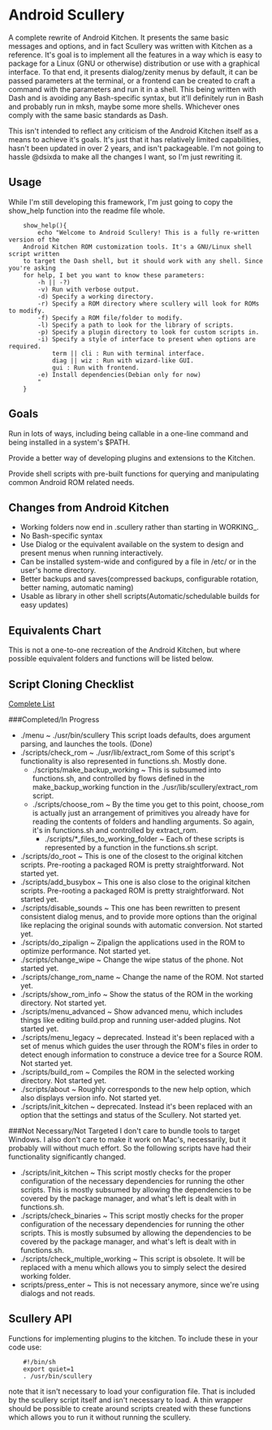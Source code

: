 Android Scullery
================

A complete rewrite of Android Kitchen. It presents the same basic messages and
options, and in fact Scullery was written with Kitchen as a reference. It's goal
is to implement all the features in a way which is easy to package for a Linux
(GNU or otherwise) distribution or use with a graphical interface. To that end,
it presents dialog/zenity menus by default, it can be passed parameters at the
terminal, or a frontend can be created to craft a command with the parameters
and run it in a shell. This being written with Dash and is avoiding any
Bash-specific syntax, but it'll definitely run in Bash and probably run in
mksh, maybe some more shells. Whichever ones comply with the same basic
standards as Dash.

This isn't intended to reflect any criticism of the Android Kitchen itself as a
means to achieve it's goals. It's just that it has relatively limited
capabilities, hasn't been updated in over 2 years, and isn't packageable. I'm
not going to hassle @dsixda to make all the changes I want, so I'm just
rewriting it.

Usage
-----
While I'm still developing this framework, I'm just going to copy the show_help
function into the readme file whole.

        show_help(){
            echo "Welcome to Android Scullery! This is a fully re-written version of the
        Android Kitchen ROM customization tools. It's a GNU/Linux shell script written
        to target the Dash shell, but it should work with any shell. Since you're asking
        for help, I bet you want to know these parameters:
            -h || -?)
            -v) Run with verbose output.
            -d) Specify a working directory.
            -r) Specify a ROM directory where scullery will look for ROMs to modify.
            -f) Specify a ROM file/folder to modify.
            -l) Specify a path to look for the library of scripts.
            -p) Specify a plugin directory to look for custom scripts in.
            -i) Specify a style of interface to present when options are required.
                term || cli : Run with terminal interface.
                diag || wiz : Run with wizard-like GUI.
                gui : Run with frontend.
            -e) Install dependencies(Debian only for now)
            "
        }

Goals
-----
Run in lots of ways, including being callable in a one-line command and being
installed in a system's $PATH.  

Provide a better way of developing plugins and extensions to the Kitchen.  

Provide shell scripts with pre-built functions for querying and manipulating
common Android ROM related needs.  

Changes from Android Kitchen
-----------------------------------------

  * Working folders now end in .scullery rather than starting in WORKING_.
  * No Bash-specific syntax
  * Use Dialog or the equivalent available on the system to design and present
    menus when running interactively.
  * Can be installed system-wide and configured by a file in /etc/ or in the
    user's home directory.
  * Better backups and saves(compressed backups, configurable rotation, better
    naming, automatic naming)
  * Usable as library in other shell scripts(Automatic/schedulable builds for
    easy updates)

Equivalents Chart
-----------------
This is not a one-to-one recreation of the Android Kitchen, but where possible
equivalent folders and functions will be listed below.  

Script Cloning Checklist
------------------------

[Complete List](https://github.com/cmotc/android-scullery/blob/master/cloneme.list)

###Completed/In Progress
  * ./menu ~ ./usr/bin/scullery This script loads defaults, does argument
    parsing, and launches the tools. (Done)
  * ./scripts/check\_rom ~ ./usr/lib/extract\_rom Some of this script's
    functionality is also represented in functions.sh. Mostly done.
    * ./scripts/make\_backup\_working ~ This is subsumed into functions.sh, and
      controlled by flows defined in the make\_backup\_working function in the
      ./usr/lib/scullery/extract\_rom script.
    * ./scripts/choose\_rom ~ By the time you get to this point, choose\_rom is
      actually just an arrangement of primitives you already have for reading
      the contents of folders and handling arguments. So again, it's in
      functions.sh and controlled by extract\_rom.
      * ./scripts/*\_files\_to\_working\_folder ~ Each of these scripts is
      represented by a function in the functions.sh script.
  * ./scripts/do\_root ~ This is one of the closest to the original kitchen
    scripts. Pre-rooting a packaged ROM is pretty straightforward. Not started
    yet.
  * ./scripts/add\_busybox ~ This one is also close to the original kitchen 
    scripts. Pre-rooting a packaged ROM is pretty straightforward. Not started
    yet.
  * ./scripts/disable\_sounds ~ This one has been rewritten to present
    consistent dialog menus, and to provide more options than the original like
    replacing the original sounds with automatic conversion. Not started yet.
  * ./scripts/do\_zipalign ~ Zipalign the applications used in the ROM to
    optimize performance. Not started yet.
  * ./scripts/change\_wipe ~ Change the wipe status of the phone. Not started
    yet.
  * ./scripts/change\_rom\_name ~ Change the name of the ROM. Not started yet.
  * ./scripts/show\_rom\_info ~ Show the status of the ROM in the working
    directory. Not started yet.
  * ./scripts/menu\_advanced ~ Show advanced menu, which includes things like
    editing build.prop and running user-added plugins. Not started yet.
  * ./scripts/menu\_legacy ~ deprecated. Instead it's been replaced with a set
    of menus which guides the user through the ROM's files in order to detect
    enough information to construce a device tree for a Source ROM. Not started
    yet.
  * ./scripts/build\_rom ~ Compiles the ROM in the selected working directory.
    Not started yet.
  * ./scripts/about ~ Roughly corresponds to the new help option, which also
    displays version info. Not started yet.
  * ./scripts/init\_kitchen ~ deprecated. Instead it's been replaced with an
    option that the settings and status of the Scullery. Not started yet.

###Not Necessary/Not Targeted
I don't care to bundle tools to target Windows. I also don't care to make it
work on Mac's, necessarily, but it probably will without much effort. So the
following scripts have had their functionality significantly changed.

  * ./scripts/init\_kitchen ~ This script mostly checks for the proper
    configuration of the necessary dependencies for running the other scripts.
    This is mostly subsumed by allowing the dependencies to be covered by the
    package manager, and what's left is dealt with in functions.sh.
  * ./scripts/check\_binaries ~ This script mostly checks for the proper
    configuration of the necessary dependencies for running the other scripts.
    This is mostly subsumed by allowing the dependencies to be covered by the
    package manager, and what's left is dealt with in functions.sh.
  * ./scripts/check\_multiple\_working ~ This script is obsolete. It will be
    replaced with a menu which allows you to simply select the desired working
    folder.
  * scripts/press\_enter ~ This is not necessary anymore, since we're using
    dialogs and not reads.

Scullery API
------------
Functions for implementing plugins to the kitchen. To include these in your code
use: 

        #!/bin/sh
        export quiet=1
        . /usr/bin/scullery

note that it isn't necessary to load your configuration file. That is included
by the scullery script itself and isn't necessary to load. A thin wrapper should
be possible to create around scripts created with these functions which allows
you to run it without running the scullery.
